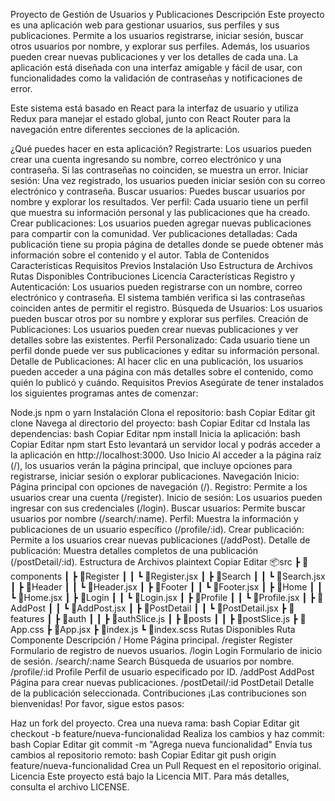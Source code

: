 Proyecto de Gestión de Usuarios y Publicaciones
Descripción
Este proyecto es una aplicación web para gestionar usuarios, sus perfiles y sus publicaciones. Permite a los usuarios registrarse, iniciar sesión, buscar otros usuarios por nombre, y explorar sus perfiles. Además, los usuarios pueden crear nuevas publicaciones y ver los detalles de cada una. La aplicación está diseñada con una interfaz amigable y fácil de usar, con funcionalidades como la validación de contraseñas y notificaciones de error.

Este sistema está basado en React para la interfaz de usuario y utiliza Redux para manejar el estado global, junto con React Router para la navegación entre diferentes secciones de la aplicación.

¿Qué puedes hacer en esta aplicación?
Registrarte: Los usuarios pueden crear una cuenta ingresando su nombre, correo electrónico y una contraseña. Si las contraseñas no coinciden, se muestra un error.
Iniciar sesión: Una vez registrado, los usuarios pueden iniciar sesión con su correo electrónico y contraseña.
Buscar usuarios: Puedes buscar usuarios por nombre y explorar los resultados.
Ver perfil: Cada usuario tiene un perfil que muestra su información personal y las publicaciones que ha creado.
Crear publicaciones: Los usuarios pueden agregar nuevas publicaciones para compartir con la comunidad.
Ver publicaciones detalladas: Cada publicación tiene su propia página de detalles donde se puede obtener más información sobre el contenido y el autor.
Tabla de Contenidos
Características
Requisitos Previos
Instalación
Uso
Estructura de Archivos
Rutas Disponibles
Contribuciones
Licencia
Características
Registro y Autenticación: Los usuarios pueden registrarse con un nombre, correo electrónico y contraseña. El sistema también verifica si las contraseñas coinciden antes de permitir el registro.
Búsqueda de Usuarios: Los usuarios pueden buscar otros por su nombre y explorar sus perfiles.
Creación de Publicaciones: Los usuarios pueden crear nuevas publicaciones y ver detalles sobre las existentes.
Perfil Personalizado: Cada usuario tiene un perfil donde puede ver sus publicaciones y editar su información personal.
Detalle de Publicaciones: Al hacer clic en una publicación, los usuarios pueden acceder a una página con más detalles sobre el contenido, como quién lo publicó y cuándo.
Requisitos Previos
Asegúrate de tener instalados los siguientes programas antes de comenzar:

Node.js
npm o yarn
Instalación
Clona el repositorio:
bash
Copiar
Editar
git clone <repositorio>
Navega al directorio del proyecto:
bash
Copiar
Editar
cd <nombre-del-directorio>
Instala las dependencias:
bash
Copiar
Editar
npm install
Inicia la aplicación:
bash
Copiar
Editar
npm start
Esto levantará un servidor local y podrás acceder a la aplicación en http://localhost:3000.
Uso
Inicio
Al acceder a la página raíz (/), los usuarios verán la página principal, que incluye opciones para registrarse, iniciar sesión o explorar publicaciones.
Navegación
Inicio: Página principal con opciones de navegación (/).
Registro: Permite a los usuarios crear una cuenta (/register).
Inicio de sesión: Los usuarios pueden ingresar con sus credenciales (/login).
Buscar usuarios: Permite buscar usuarios por nombre (/search/:name).
Perfil: Muestra la información y publicaciones de un usuario específico (/profile/:id).
Crear publicación: Permite a los usuarios crear nuevas publicaciones (/addPost).
Detalle de publicación: Muestra detalles completos de una publicación (/postDetail/:id).
Estructura de Archivos
plaintext
Copiar
Editar
📦src
 ┣ 📂components
 ┃ ┣ 📂Register
 ┃ ┃ ┗ 📜Register.jsx
 ┃ ┣ 📂Search
 ┃ ┃ ┗ 📜Search.jsx
 ┃ ┣ 📂Header
 ┃ ┃ ┗ 📜Header.jsx
 ┃ ┣ 📂Footer
 ┃ ┃ ┗ 📜Footer.jsx
 ┃ ┣ 📂Home
 ┃ ┃ ┗ 📜Home.jsx
 ┃ ┣ 📂Login
 ┃ ┃ ┗ 📜Login.jsx
 ┃ ┣ 📂Profile
 ┃ ┃ ┗ 📜Profile.jsx
 ┃ ┣ 📂AddPost
 ┃ ┃ ┗ 📜AddPost.jsx
 ┃ ┣ 📂PostDetail
 ┃ ┃ ┗ 📜PostDetail.jsx
 ┣ 📂features
 ┃ ┣ 📂auth
 ┃ ┃ ┣ 📜authSlice.js
 ┃ ┣ 📂posts
 ┃ ┃ ┣ 📜postSlice.js
 ┣ 📜App.css
 ┣ 📜App.jsx
 ┣ 📜index.js
 ┗ 📜index.scss
Rutas Disponibles
Ruta	Componente	Descripción
/	Home	Página principal.
/register	Register	Formulario de registro de nuevos usuarios.
/login	Login	Formulario de inicio de sesión.
/search/:name	Search	Búsqueda de usuarios por nombre.
/profile/:id	Profile	Perfil de usuario especificado por ID.
/addPost	AddPost	Página para crear nuevas publicaciones.
/postDetail/:id	PostDetail	Detalle de la publicación seleccionada.
Contribuciones
¡Las contribuciones son bienvenidas! Por favor, sigue estos pasos:

Haz un fork del proyecto.
Crea una nueva rama:
bash
Copiar
Editar
git checkout -b feature/nueva-funcionalidad
Realiza los cambios y haz commit:
bash
Copiar
Editar
git commit -m "Agrega nueva funcionalidad"
Envía tus cambios al repositorio remoto:
bash
Copiar
Editar
git push origin feature/nueva-funcionalidad
Crea un Pull Request en el repositorio original.
Licencia
Este proyecto está bajo la Licencia MIT. Para más detalles, consulta el archivo LICENSE.